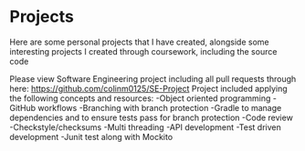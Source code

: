# Projects
Here are some personal projects that I have created, alongside some interesting projects I created through coursework, including the source code

Please view Software Engineering project including all pull requests through here: https://github.com/colinm0125/SE-Project
Project included applying the following concepts and resources:
-Object oriented programming
-GitHub workflows
-Branching with branch protection
-Gradle to manage dependencies and to ensure tests pass for branch protection
-Code review
-Checkstyle/checksums
-Multi threading
-API development
-Test driven development
-Junit test along with Mockito
